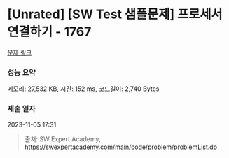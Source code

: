 # [Unrated] [SW Test 샘플문제] 프로세서 연결하기 - 1767 

[문제 링크](https://swexpertacademy.com/main/code/problem/problemDetail.do?contestProbId=AV4suNtaXFEDFAUf) 

### 성능 요약

메모리: 27,532 KB, 시간: 152 ms, 코드길이: 2,740 Bytes

### 제출 일자

2023-11-05 17:31



> 출처: SW Expert Academy, https://swexpertacademy.com/main/code/problem/problemList.do